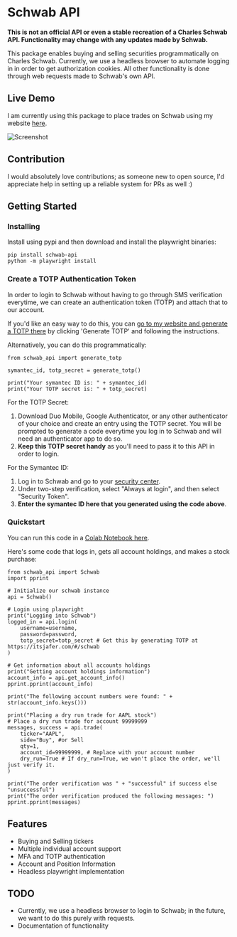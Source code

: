 # Schwab API

**This is not an official API or even a stable recreation of a Charles Schwab API. Functionality may change with any updates made by Schwab.**

This package enables buying and selling securities programmatically on Charles Schwab. Currently, we use a headless browser to automate logging in in order to get authorization cookies. All other functionality is done through web requests made to Schwab's own API.


## Live Demo

I am currently using this package to place trades on Schwab using my website [here](https://itsjafer.com/#/reversesplit).

![Screenshot](screenshot.png)

## Contribution

I would absolutely love contributions; as someone new to open source, I'd appreciate help in setting up a reliable system for PRs as well :)

## Getting Started

### Installing

Install using pypi and then download and install the playwright binaries:

```
pip install schwab-api
python -m playwright install
```

### Create a TOTP Authentication Token

In order to login to Schwab without having to go through SMS verification everytime, we can create an authentication token (TOTP) and attach that to our account.

If you'd like an easy way to do this, you can [go to my website and generate a TOTP there](https://itsjafer.com/#/schwab) by clicking 'Generate TOTP' and following the instructions.

Alternatively, you can do this programmatically:

```
from schwab_api import generate_totp

symantec_id, totp_secret = generate_totp()

print("Your symantec ID is: " + symantec_id)
print("Your TOTP secret is: " + totp_secret)
```

For the TOTP Secret:

1. Download Duo Mobile, Google Authenticator, or any other authenticator of your choice and create an entry using the TOTP secret. You will be prompted to generate a code everytime you log in to Schwab and will need an authenticator app to do so.
1. **Keep this TOTP secret handy** as you'll need to pass it to this API in order to login.

For the Symantec ID:

1. Log in to Schwab and go to your [security center](https://client.schwab.com/clientapps/access/securityCenter#/main/epass). 
1. Under two-step verification, select "Always at login", and then select "Security Token". 
1. **Enter the symantec ID here that you generated using the code above**.

### Quickstart

You can run this code in a [Colab Notebook here](https://github.com/itsjafer/schwab-api/blob/main/Schwab_API_Example.ipynb).

Here's some code that logs in, gets all account holdings, and makes a stock purchase:
```
from schwab_api import Schwab
import pprint

# Initialize our schwab instance
api = Schwab()

# Login using playwright
print("Logging into Schwab")
logged_in = api.login(
    username=username,
    password=password,
    totp_secret=totp_secret # Get this by generating TOTP at https://itsjafer.com/#/schwab
)

# Get information about all accounts holdings
print("Getting account holdings information")
account_info = api.get_account_info()
pprint.pprint(account_info)

print("The following account numbers were found: " + str(account_info.keys()))

print("Placing a dry run trade for AAPL stock")
# Place a dry run trade for account 99999999
messages, success = api.trade(
    ticker="AAPL", 
    side="Buy", #or Sell
    qty=1, 
    account_id=99999999, # Replace with your account number
    dry_run=True # If dry_run=True, we won't place the order, we'll just verify it.
)

print("The order verification was " + "successful" if success else "unsuccessful")
print("The order verification produced the following messages: ")
pprint.pprint(messages)
```

## Features

* Buying and Selling tickers
* Multiple individual account support
* MFA and TOTP authentication
* Account and Position Information
* Headless playwright implementation

## TODO

* Currently, we use a headless browser to login to Schwab; in the future, we want to do this purely with requests.
* Documentation of functionality


